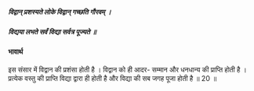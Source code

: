 ##### विद्वान् प्रशस्यते लोके विद्वान् गच्छति गौरवम् ।
##### विद्यया लभते सर्वं विद्या सर्वत्र पूज्यते ॥

#### भावार्थ

इस संसार में विद्वान की प्रशंसा होती है । विद्वान को ही आदर- सम्मान और धनधान्य की प्राप्ति होती है । प्रत्येक वस्तु की प्राप्ति विद्या द्वारा ही होती है और विद्या की सब जगह पूजा होती है ॥ 20 ॥